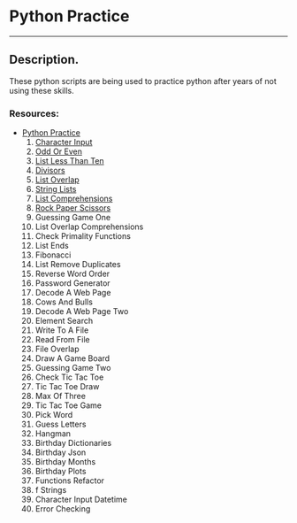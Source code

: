 # Python Practice

---
## Description.
These python scripts are being used to practice python after years of not using these skills.

### Resources:
- [Python Practice](https.//www.practicepython.org)
  1. [Character Input](https://github.com/gitzlaffc4/python-practice/blob/master/1_Character_Input.py)
  2. [Odd Or Even](https://github.com/gitzlaffc4/python-practice/blob/master/2_Odd_Or_Even.py)  
  3. [List Less Than Ten](https://github.com/gitzlaffc4/python-practice/blob/master/3_List_Less_Than_Ten.py)
  4. [Divisors](https://github.com/gitzlaffc4/python-practice/blob/master/4_Divisors.py)   
  5. [List Overlap](https://github.com/gitzlaffc4/python-practice/blob/master/5_List_Overlap.py)
  6. [String Lists](https://github.com/gitzlaffc4/python-practice/blob/master/6_String_Lists.py)
  7. [List Comprehensions](https://github.com/gitzlaffc4/python-practice/blob/master/7_List_Comprehensions.py)
  8. [Rock Paper Scissors](/Excercises/8_Rock_Paper_Scissors.py)
  9. Guessing Game One    
  10. List Overlap Comprehensions   
  11. Check Primality Functions    
  12. List Ends  
  13. Fibonacci   
  14. List Remove Duplicates   
  15. Reverse Word Order    
  16. Password Generator     
  17. Decode A Web Page     
  18. Cows And Bulls    
  19. Decode A Web Page Two     
  20. Element Search  
  21. Write To A File  
  22. Read From File  
  23. File Overlap   
  24. Draw A Game Board   
  25. Guessing Game Two    
  26. Check Tic Tac Toe   
  27. Tic Tac Toe Draw   
  28. Max Of Three  
  29. Tic Tac Toe Game    
  30. Pick Word   
  31. Guess Letters   
  32. Hangman   
  33. Birthday Dictionaries  
  34. Birthday Json   
  35. Birthday Months   
  36. Birthday Plots    
  37. Functions Refactor   
  38. f Strings  
  39. Character Input Datetime  
  40. Error Checking    